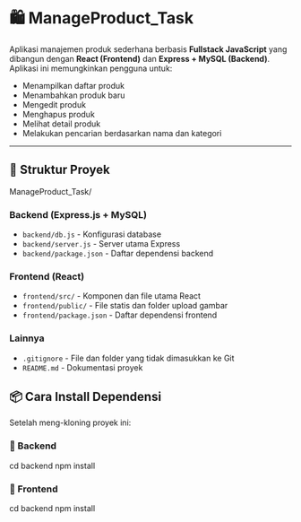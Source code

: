# 🛍️ ManageProduct_Task

Aplikasi manajemen produk sederhana berbasis **Fullstack JavaScript** yang dibangun dengan **React (Frontend)** dan **Express + MySQL (Backend)**. Aplikasi ini memungkinkan pengguna untuk:

- Menampilkan daftar produk
- Menambahkan produk baru
- Mengedit produk
- Menghapus produk
- Melihat detail produk
- Melakukan pencarian berdasarkan nama dan kategori

---

## 📁 Struktur Proyek
ManageProduct_Task/
### Backend (Express.js + MySQL)
- `backend/db.js` - Konfigurasi database
- `backend/server.js` - Server utama Express
- `backend/package.json` - Daftar dependensi backend

### Frontend (React)
- `frontend/src/` - Komponen dan file utama React
- `frontend/public/` - File statis dan folder upload gambar
- `frontend/package.json` - Daftar dependensi frontend

### Lainnya
- `.gitignore` - File dan folder yang tidak dimasukkan ke Git
- `README.md` - Dokumentasi proyek


## 📦 Cara Install Dependensi

Setelah meng-kloning proyek ini:

### 🔧 Backend
cd backend
npm install

### 🔧 Frontend
cd backend
npm install

